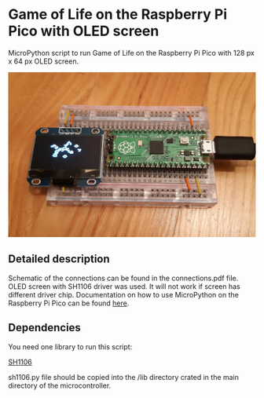 # Game of Life on the Raspberry Pi Pico with OLED screen
MicroPython script to run Game of Life on the Raspberry Pi Pico with 128 px x 64 px OLED screen.

![Project image](img/project_img.jpg?raw=true)

## Detailed description
Schematic of the connections can be found in the connections.pdf file. OLED screen with SH1106 driver was used. It will not work if screen has different driver chip. Documentation on how to use MicroPython on the Raspberry Pi Pico can be found [here](https://datasheets.raspberrypi.org/pico/raspberry-pi-pico-python-sdk.pdf).

## Dependencies
You need one library to run this script:

[SH1106](https://github.com/robert-hh/SH1106)

sh1106.py file should be copied into the /lib directory crated in the main directory of the microcontroller.
